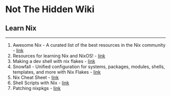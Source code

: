 # Not The Hidden Wiki

## Learn Nix
-----

1. Awesome Nix - A curated list of the best resources in the Nix community - [link](https://nix-community.github.io/awesome-nix/)
2. Resources for learning Nix and NixOS! - [link](https://qrxnz.dev/post/nix-resources/)
3. Making a dev shell with nix flakes - [link](https://fasterthanli.me/series/building-a-rust-service-with-nix/part-10)
4. Snowfall - Unified configuration for systems, packages, modules, shells, templates, and more with Nix Flakes - [link](https://snowfall.org/guides/lib/quickstart/)
5. Nix Cheat Sheet - [link](https://b.libdb.so/nix-cheat-sheet/)
6. Shell Scripts with Nix - [link](https://ertt.ca/nix/shell-scripts/)
7. Patching nixpkgs - [link](https://ertt.ca/nix/patch-nixpkgs/)
